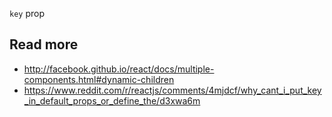 `key` prop

## Read more
- http://facebook.github.io/react/docs/multiple-components.html#dynamic-children
- https://www.reddit.com/r/reactjs/comments/4mjdcf/why_cant_i_put_key_in_default_props_or_define_the/d3xwa6m
